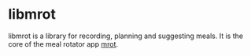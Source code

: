 # libmrot

libmrot is a library for recording, planning and suggesting meals. It is the core of the meal rotator app [mrot][mrot].

[mrot]: https://crates.io/crates/mrot/


